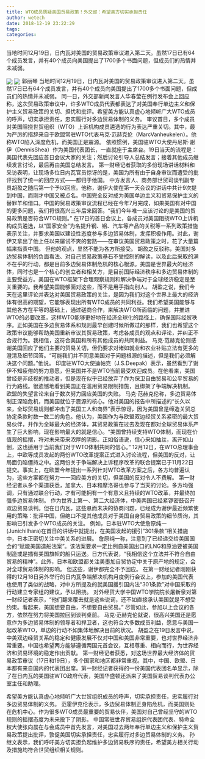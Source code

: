 ```yaml
---
title: WTO成员质疑美国贸易政策！外交部：希望美方切实承担责任
author: wetech
date: 2018-12-19 23:22:29
tags: 
categories: 
---
```

当地时间12月19日，日内瓦对美国的贸易政策审议进入第二天。虽然17日已有64个成员发言，并有40个成员向美国提出了1700多个书面问题，但成员们的热情并未减弱。
<!-- more -->
<img align="center" border="0" src="https://imgcdn.yicai.com/uppics/images/2018/12/891dfc64ba230ff2f493c8f67383d46a.jpg" />
<img align="center" border="0" src="https://imgcdn.yicai.com/uppics/images/2018/12/0f077e8fc1044639a6df796244263352.jpg" />
郭丽琴
当地时间12月19日，日内瓦对美国的贸易政策审议进入第二天。虽然17日已有64个成员发言，并有40个成员向美国提出了1700多个书面问题，但成员们的热情并未减弱。
同一日，外交部新闻发言人华春莹在例行发布会上回应称，这次贸易政策审议中，许多WTO成员代表都表达了对美国奉行单边主义和保护主义贸易政策的关切、担忧和批评。希望美方能认真虚心地倾听广大WTO成员的呼声，切实承担责任，忠实履行对多边贸易体制的义务。
审议首日，多个成员对美国阻挠世贸组织（WTO）上诉机构成员遴选的行为表达严重关切。其中，最为严厉的措辞来自于欧盟常驻WTO代表马克·范赫克伦（MarcVanheukelen）。他称WTO陷入深度危机，而美国正是震源。
依照惯例，美国驻WTO大使丹尼斯·谢伊（DennisShea）作为美国代表团长，一直就座于主席台。19日当天的流程是：美国代表先回应首日会议大家的关注；然后讨论引导人总结发言；接着其他成员继续发言讨论，最后再由美国总结发言。
第一财经记者获取的多份现场讲话材料和采访表明，让现场多位日内瓦官员惊讶的是，美国为所有由于自身审议而遭受的批评找到了统一的回应方式——都归于他国。
中方发言人、商务部世贸司谈判副专员胡盈之随后第一个予以回应。他称，谢伊大使在第一天会议的讲话中共计9次提到中国，而刚才中国又被点名。中国完全反对成为美国单边主义和贸易保护主义的替罪羊和借口。中国的贸易政策审议流程已经在今年7月完成，如果美国有对中国的更多问题，我们将很高兴三年后来回答。“我们今年唯一应该讨论的是美国的贸易政策是否符合WTO规则。”
在17日的首日会议上，各成员对美国阻挠WTO上诉机构成员遴选，以“国家安全”为名提升钢、铝、汽车等产品的关税等一系列政策措施表示关注，并要求美国以建设性态度参与多边贸易体制，发挥积极作用。对此，谢伊又拿出了他上任以来屡试不爽的套路——在审议美国贸易政策之时，花了大量篇幅来指责中国。
但他的观点，显然不能为各方所接受。
胡盈之反驳称，美国对多边贸易体制的负面看法、对自己贸易政策基石不受控制的解读，以及此后采取的满不在乎的行动，都是目前多边贸易体制危机的核心根源。美国是世界最大的经济体，同时也是一个核心的创立者和相关方，是目前国际经济秩序和多边贸易体制的主要受益方。美国在WTO框架下合理观察规则和解决争端对于全球经济稳定是至关重要的。我希望美国能够面对这些，而不是用手指向别人。
胡盈之说，我们今天在这里评论并表达对美国贸易政策的关注，是因为我们对这个世界上最大的经济体有很高的期望，它能够表现出所有WTO成员的共同利益。我们希望美国能够与其他各方在平等的基础上，通过磋商合作，来解决WTO所面临的问题，并推进WTO的必要改革，这样WTO能够更好地在经济全球化的路径上，确保国际经贸秩序。正如美国在多边贸易体系和规则最早创建时候所做过的那样，我们也希望这个政策审议能够帮助美国重新审议其贸易政策，考虑各成员的观点和评论，并纠正不合规行为。我相信，这符合美国和所有其他成员的共同利益。
马克·范赫克伦则感谢美国回应了他们主要的贸易关切，但仍要求对诸如就业和农业补贴立法有更多的澄清及细节回答。“可能我们并不同意美国对于问题根源的描述，但是我们必须解决这个问题。”他说。
印度驻WTO大使迪帕克（J.S.Deepak）表示，虽然看到了谢伊不知疲倦的努力意愿，但美国并不是WTO当前最受欢迎成员。在他看来，美国曾经是非歧视的推动者，但是现在似乎已经放弃了作为保卫自由贸易和公平贸易的行为路线。很遗憾地看到美国正在滥用贸易限制措施，且绑架了争端解决机制。
欧盟的失望言论来自于数次努力回应美国的失败。
马克·范赫克伦称，多边贸易体制正深陷危机，而美国就位于震源的核心。他对美国的报告中所描述的“长久以来，全球贸易规则都冲击了美国工人和商界”表示惊讶，因为美国曾是缔造关贸总协定条款时数一数二的角色。他认为，美国作为与欧盟双边经贸关系紧密的最大贸易伙伴，并作为全球最大的经济体，其贸易政策在过去及现在都对全球贸易体系产生了巨大影响，现在影响最大的就是信心。“美国曾持续支持WTO体制，而现在价值观的摇摆，将对未来带来浓厚的阴影。正如俗语说，信心来如抽丝，离开如山倒，这也适用于当前我们对于WTO体制共同的信心。”
12月12日，在WTO总理事会上，中欧等成员发起的两份WTO改革提案正式进入讨论流程，但美国的反对，让局面仍陷僵持之中。这两份关于争端解决上诉程序改革的联合提案已于11月22日提交。事实上，在欧盟今年提出一系列针对WTO改革方案之后，各方均普遍认为，这些方案都在努力一一回应美方的关切，但美国的反对令人不费解。
第一财经记者从多个渠道获悉，加拿大、日本和摩洛哥也参与了当天的讨论。多方均强调，只有通过联合行动，才有可能拥有一个有意义且持续的WTO改革，并最终加强多边贸易体制。
作为世界上第一、第二大经济体，中美两国已经紧锣密鼓召开双边贸易谈判。但在日内瓦，这些悬而未决的协商问题，已经成为谢伊最近频繁使用的策略：批评中国，但绝口不提其他成员对于美国自身贸易政策的细节质询，其影响已引发多个WTO成员的关注。
例如，日本驻WTO大使詹原纯一(JunichiIhara)在首日的讲话中就提出，在美国发起的援引“301条款”相关措施中，日本正密切关注中美关系的进展。
詹原纯一称，注意到了已经递交给美国国会的“赋能美国造船法案”。该法案要求一定比例自美国出口的LNG和原油要被美国制造或是插有美国旗帜的船只运送。日方代表说，“我相信这个立法并不符合自由贸易的精神”。此外，日本和欧盟都关注美墨加自贸协定中关于原产地的规定，会对全球贸易体制的影响。
但这些，谢伊都完全不予回应。
在第一财经记者刚刚获得的12月18日另外举行的日内瓦争端解决机构月度例行会议上，参加的美国代表也使用了类似的战略，对中方所提及的就美国援引国内法“301条款”对中国采取的行动建立专家组的建议，予以阻挠。
对外经贸大学中国WTO学院院长屠新泉对第一财经记者表示，“他们翻来覆去就是这些说词，还不如直接承认美国就是不想受约束。看起来，美国想要自由，不想要自由贸易。”
尽管如此，参加以上会议的各方，依然在努力将美国拉回到谈判桌前。
马克·范赫克伦就说，很高兴美国还是愿意作为多边贸易体制的领导者和捍卫者，这也符合大多数成员利益，愿意与美国一起改革WTO，单边的行动不如集体地解决目前的状况。
胡盈之在19日发言中说，中美双边经贸关系的稳定和健康发展不仅对中国和美国非常重要，也对世界经济非常重要。中国也希望两方能够遵循两国元首会议，互相尊重、相向而行，为世界经济和贸易环境的稳定作出贡献。
第一财经记者获悉，对这场世界最大经济体的贸易政策审议（17日和19日），多个国家和地区都非常重视。其中，中国、欧盟、日本都有来自国内的代表团出席。第一财经记者获得的一份美国代表团名单显示，除了在日内瓦的美国驻WTO政府代表，美国华盛顿还派来了美国贸易谈判代表办公室主任和助理。
 
 
希望美方能认真虚心地倾听广大世贸组织成员的呼声，切实承担责任，忠实履行对多边贸易体制的义务。
范霍伊克伦表示，多边贸易体制正身陷危机，而美国则处在危机中心。作为很多WTO成员最重要的贸易伙伴，美国对自己曾经坚守的WTO规则的摇摆态度为未来投下了阴影。
中国常驻世界贸易组织代表团代表、特命全权大使张向晨在与会成员中首先发言，对美国过去两年奉行单边主义和保护主义贸易政策提出批评，敦促美国切实承担责任，忠实履行对多边贸易体制的义务。
孙继文表示，我们呼吁美方切实担负起维护多边贸易秩序的责任，希望美方相关行动及措施均符合世贸组织相关规则。
